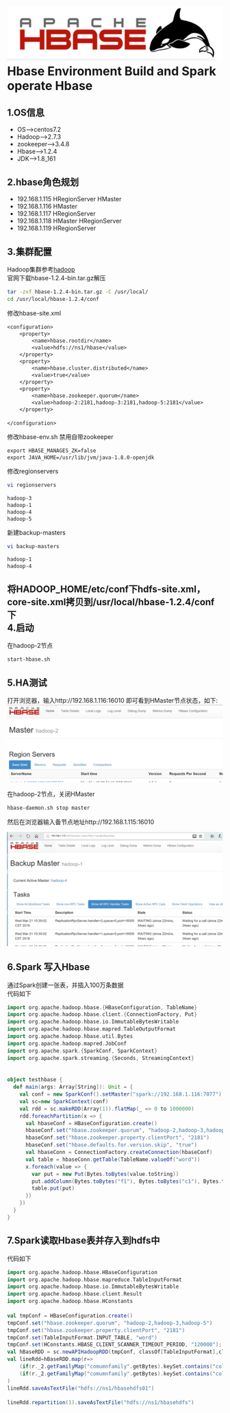 ![Hbase](Hbase.png)
Hbase Environment Build and Spark operate Hbase
======
1.OS信息   
---

* OS-->centos7.2  
* Hadoop-->2.7.3
* zookeeper-->3.4.8  
* Hbase-->1.2.4  
* JDK-->1.8_161  

2.hbase角色规划  
------
* 192.168.1.115 HRegionServer  HMaster
* 192.168.1.116 HMaster  
* 192.168.1.117 HRegionServer  
* 192.168.1.118 HMaster HRegionServer  
* 192.168.1.119 HRegionServer  

3.集群配置  
---  

Hadoop集群参考[hadoop](../Hadoop/Readme.md)  
官网下载hbase-1.2.4-bin.tar.gz解压  
```bash
tar -zxf hbase-1.2.4-bin.tar.gz -C /usr/local/
cd /usr/local/hbase-1.2.4/conf
```
修改hbase-site.xml
```vim
<configuration>
    <property>
        <name>hbase.rootdir</name>
        <value>hdfs://ns1/hbase</value>
    </property>
    <property>
        <name>hbase.cluster.distributed</name>
        <value>true</value>
    </property>
    <property>
        <name>hbase.zookeeper.quorum</name>
        <value>hadoop-2:2181,hadoop-3:2181,hadoop-5:2181</value>
    </property>

</configuration>
```
修改hbase-env.sh
禁用自带zookeeper  

```vim
export HBASE_MANAGES_ZK=false
export JAVA_HOME=/usr/lib/jvm/java-1.8.0-openjdk
```
修改regionservers
```bash
vi regionservers
```
```vim
hadoop-3
hadoop-1
hadoop-4
hadoop-5
```
新建backup-masters
```bash
vi backup-masters
```
```vim
hadoop-1
hadoop-4
```
将HADOOP_HOME/etc/conf下hdfs-site.xml，core-site.xml拷贝到/usr/local/hbase-1.2.4/conf下  
4.启动  
--- 

在hadoop-2节点  
```bash
start-hbase.sh
```
5.HA测试  
---  
打开浏览器，输入http://192.168.1.116:16010
即可看到HMaster节点状态，如下:  
![hbase01](hbase01.png)  

在hadoop-2节点，关闭HMaster  
```bash
hbase-daemon.sh stop master
```
然后在浏览器输入备节点地址http://192.168.1.115:16010  

![hbase02](hbase02.png)  


6.Spark 写入Hbase
----
通过Spark创建一张表，并插入100万条数据  
代码如下  

```scala
import org.apache.hadoop.hbase.{HBaseConfiguration, TableName}
import org.apache.hadoop.hbase.client.{ConnectionFactory, Put}
import org.apache.hadoop.hbase.io.ImmutableBytesWritable
import org.apache.hadoop.hbase.mapred.TableOutputFormat
import org.apache.hadoop.hbase.util.Bytes
import org.apache.hadoop.mapred.JobConf
import org.apache.spark.{SparkConf, SparkContext}
import org.apache.spark.streaming.{Seconds, StreamingContext}


object testhbase {
  def main(args: Array[String]): Unit = {
    val conf = new SparkConf().setMaster("spark://192.168.1.116:7077").setAppName("hbase").setJars(List("C:\\Users\\hao\\IdeaProjects\\test\\out\\artifacts\\test_jar\\test.jar"))
    val sc=new SparkContext(conf)
    val rdd = sc.makeRDD(Array(1)).flatMap(_ => 0 to 1000000)
    rdd.foreachPartition(x => {
      val hbaseConf = HBaseConfiguration.create()
      hbaseConf.set("hbase.zookeeper.quorum", "hadoop-2,hadoop-3,hadoop-5")
      hbaseConf.set("hbase.zookeeper.property.clientPort", "2181")
      hbaseConf.set("hbase.defaults.for.version.skip", "true")
      val hbaseConn = ConnectionFactory.createConnection(hbaseConf)
      val table = hbaseConn.getTable(TableName.valueOf("word"))
      x.foreach(value => {
        var put = new Put(Bytes.toBytes(value.toString))
        put.addColumn(Bytes.toBytes("f1"), Bytes.toBytes("c1"), Bytes.toBytes(value.toString))
        table.put(put)
      })
    })
  }
}
```
7.Spark读取Hbase表并存入到hdfs中
----
代码如下

```scala
import org.apache.hadoop.hbase.HBaseConfiguration  
import org.apache.hadoop.hbase.mapreduce.TableInputFormat  
import org.apache.hadoop.hbase.io.ImmutableBytesWritable  
import org.apache.hadoop.hbase.client.Result  
import org.apache.hadoop.hbase.HConstants  
  
val tmpConf = HBaseConfiguration.create()  
tmpConf.set("hbase.zookeeper.quorum", "hadoop-2,hadoop-3,hadoop-5")  
tmpConf.set("hbase.zookeeper.property.clientPort", "2181")  
tmpConf.set(TableInputFormat.INPUT_TABLE, "word")  
tmpConf.set(HConstants.HBASE_CLIENT_SCANNER_TIMEOUT_PERIOD, "120000");     
val hBaseRDD = sc.newAPIHadoopRDD(tmpConf, classOf[TableInputFormat],classOf[ImmutableBytesWritable],classOf[Result])  
val lineRdd=hBaseRDD.map(r=>  
    (if(r._2.getFamilyMap("comumnfamily".getBytes).keySet.contains("column1".getBytes)){new String(r._2.getValue("data".getBytes,"log_date".getBytes))}else{"0"})+","+  
    (if(r._2.getFamilyMap("comumnfamily".getBytes).keySet.contains("column2".getBytes)){new String(r._2.getValue("data".getBytes,"area_code".getBytes))}else{"0"})  
)
lineRdd.saveAsTextFile("hdfs://ns1/hbasehdfs01")

lineRdd.repartition(1).saveAsTextFile("hdfs://ns1/hbasehdfs")
```
